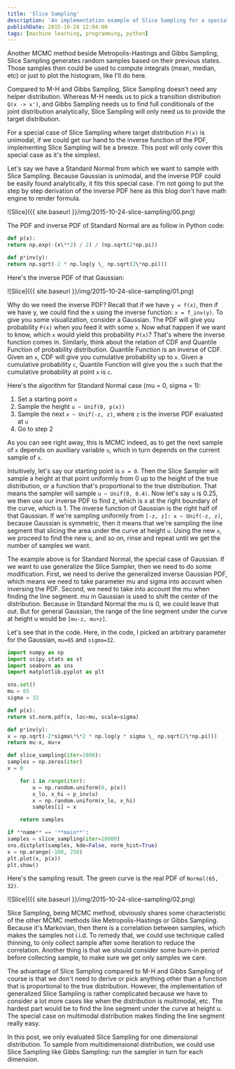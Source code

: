 ```yaml
---
title: 'Slice Sampling'
description: 'An implementation example of Slice Sampling for a special case: unimodal distribution with known inverse PDF'
publishDate: 2015-10-24 12:04:00
tags: [machine learning, programming, python]
---
```


Another MCMC method beside Metropolis-Hastings and Gibbs Sampling, Slice Sampling generates random samples based on their previous states. Those samples then could be used to compute integrals (mean, median, etc) or just to plot the histogram, like I'll do here.

Compared to M-H and Gibbs Sampling, Slice Sampling doesn't need any helper distribution. Whereas M-H needs us to pick a transition distribution `Q(x -> x')`, and Gibbs Sampling needs us to find full conditionals of the joint distribution analytically, Slice Sampling will only need us to provide the target distribution.

For a special case of Slice Sampling where target distribution `P(x)` is unimodal, if we could get our hand to the inverse function of the PDF, implementing Slice Sampling will be a breeze. This post will only cover this special case as it's the simplest.

Let's say we have a Standard Normal from which we want to sample with Slice Sampling. Because Gaussian is unimodal, and the inverse PDF could be easily found analytically, it fits this special case. I'm not going to put the step by step derivation of the inverse PDF here as this blog don't have math engine to render formula.

![Slice]({{ site.baseurl }}/img/2015-10-24-slice-sampling/00.png)

The PDF and inverse PDF of Standard Normal are as follow in Python code:

```python
def p(x):
return np.exp(-(x\**2) / 2) / (np.sqrt(2*np.pi))

def p*inv(y):
return np.sqrt(-2 * np.log(y \_ np.sqrt(2\*np.pi)))
```

Here's the inverse PDF of that Gaussian:

![Slice]({{ site.baseurl }}/img/2015-10-24-slice-sampling/01.png)

Why do we need the inverse PDF? Recall that if we have `y = f(x)`, then if we have y, we could find the x using the inverse function: `x = f_inv(y)`. To give you some visualization, consider a Gaussian. The PDF will give you probability `P(x)` when you feed it with some `x`. Now what happen if we want to know, which `x` would yield this probability `P(x)`? That's where the inverse function comes in. Similarly, think about the relation of CDF and Quantile Function of probability distribution. Quantile Function is an inverse of CDF. Given an `x`, CDF will give you cumulative probability up to `x`. Given a cumulative probability `c`, Quantile Function will give you the `x` such that the cumulative probability at point `x` is `c`.

Here's the algorithm for Standard Normal case (mu = 0, sigma = 1):

1. Set a starting point `x`
2. Sample the height `u ~ Unif(0, p(x))`
3. Sample the next `x ~ Unif(-z, z)`, where `z` is the inverse PDF evaluated at `u`
4. Go to step 2

As you can see right away, this is MCMC indeed, as to get the next sample of `x` depends on auxiliary variable `u`, which in turn depends on the current sample of `x`.

Intuitively, let's say our starting point is `x = 0`. Then the Slice Sampler will sample a height at that point uniformly from 0 up to the height of the true distribution, or a function that's proportional to the true distribution. That means the sampler will sample `u ~ Unif(0, 0.4)`. Now let's say `u` is 0.25, we then use our inverse PDF to find z, which is x at the right boundary of the curve, which is 1. The inverse function of Gaussian is the right half of that Gaussian. If we're sampling uniformly from `[-z, z]: x ~ Unif(-z, z)`, because Gaussian is symmetric, then it means that we're sampling the line segment that slicing the area under the curve at height `u`. Using the new `x`, we proceed to find the new u, and so on, rinse and repeat until we get the number of samples we want.

The example above is for Standard Normal, the special case of Gaussian. If we want to use generalize the Slice Sampler, then we need to do some modification. First, we need to derive the generalized inverse Gaussian PDF, which means we need to take parameter mu and sigma into account when inversing the PDF. Second, we need to take into account the mu when finding the line segment. mu in Gaussian is used to shift the center of the distribution. Because in Standard Normal the mu is 0, we could leave that out. But for general Gaussian, the range of the line segment under the curve at height u would be `[mu-z, mu+z]`.

Let's see that in the code. Here, in the code, I picked an arbitrary parameter for the Gaussian, `mu=65` and `sigma=32`.

```python
import numpy as np
import scipy.stats as st
import seaborn as sns
import matplotlib.pyplot as plt

sns.set()
mu = 65
sigma = 32

def p(x):
return st.norm.pdf(x, loc=mu, scale=sigma)

def p*inv(y):
x = np.sqrt(-2*sigma\*\*2 * np.log(y * sigma \_ np.sqrt(2\*np.pi)))
return mu-x, mu+x

def slice_sampling(iter=1000):
samples = np.zeros(iter)
x = 0

    for i in range(iter):
        u = np.random.uniform(0, p(x))
        x_lo, x_hi = p_inv(u)
        x = np.random.uniform(x_lo, x_hi)
        samples[i] = x

    return samples

if **name** == '**main**':
samples = slice_sampling(iter=10000)
sns.distplot(samples, kde=False, norm_hist=True)
x = np.arange(-100, 250)
plt.plot(x, p(x))
plt.show()
```

Here's the sampling result. The green curve is the real PDF of `Normal(65, 32)`.

![Slice]({{ site.baseurl }}/img/2015-10-24-slice-sampling/02.png)

Slice Sampling, being MCMC method, obviously shares some characteristic of the other MCMC methods like Metropolis-Hastings or Gibbs Sampling. Because it's Markovian, then there is a correlation between samples, which makes the samples not i.i.d. To remedy that, we could use technique called thinning, to only collect sample after some iteration to reduce the correlation. Another thing is that we should consider some burn-in period before collecting sample, to make sure we get only samples we care.

The advantage of Slice Sampling compared to M-H and Gibbs Sampling of course is that we don't need to derive or pick anything other than a function that is proportional to the true distribution. However, the implementation of generalized Slice Sampling is rather complicated because we have to consider a lot more cases like when the distribution is multimodal, etc. The hardest part would be to find the line segment under the curve at height u. The special case on multimodal distribution makes finding the line segment really easy.

In this post, we only evaluated Slice Sampling for one dimensional distribution. To sample from multidimensional distribution, we could use Slice Sampling like Gibbs Sampling: run the sampler in turn for each dimension.
